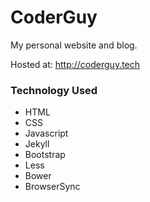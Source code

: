 # CoderGuy

My personal website and blog.

Hosted at: http://coderguy.tech

### Technology Used

- HTML
- CSS
- Javascript
- Jekyll
- Bootstrap
- Less
- Bower
- BrowserSync